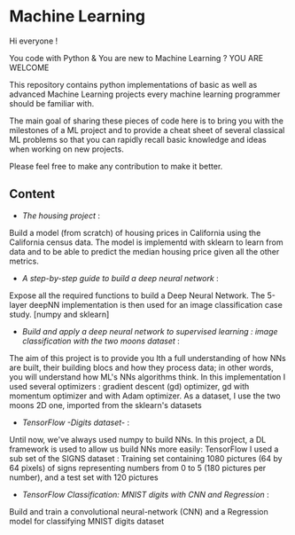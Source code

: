# Machine Learning

Hi everyone !

You code with Python & You are new to Machine Learning ? YOU ARE WELCOME

This repository contains python implementations of basic as well as advanced Machine Learning projects every machine learning programmer should be familiar with.

The main goal of sharing these pieces of code here is to bring you with the milestones of a ML project and to provide a cheat sheet of several classical ML problems so that you can rapidly recall basic knowledge and ideas when working on new projects.

Please feel free to make any contribution to make it better.

## Content

- *The housing project* : 

Build a model (from scratch) of housing prices in California using the California census data. The model is implementd with sklearn to learn from data and to be able to predict the median housing price given all the other metrics. 


- *A step-by-step guide to build a deep neural network* :

Expose all the required functions to build a Deep Neural Network. The 5-layer deepNN implementation is then used for an image classification case study. [numpy and sklearn]


- *Build and apply a deep neural network to supervised learning : image classification with the two moons dataset* :

The aim of this project is to provide you Ith a full understanding of how NNs are built, their building blocs and how they process data; in other words, you will understand how ML's NNs algorithms think. In this implementation I used several optimizers : gradient descent (gd) optimizer, gd with momentum optimizer and with Adam optimizer. As a dataset, I use the two moons 2D one, imported from the sklearn's datasets


- *TensorFlow -Digits dataset-* : 

Until now, we've always used numpy to build NNs. In this project, a DL framework is used to allow us build NNs more easily: TensorFlow
I used a sub set of the SIGNS dataset : Training set containing 1080 pictures (64 by 64 pixels) of signs representing numbers from 0 to 5 (180 pictures per number), and a test set with 120 pictures


- *TensorFlow Classification: MNIST digits with CNN and Regression* : 

Build and train a convolutional neural-network (CNN) and a Regression model for classifying MNIST digits dataset
